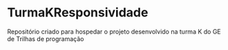 # TurmaKResponsividade
Repositório criado para hospedar o projeto desenvolvido na turma K do GE de Trilhas de programação
